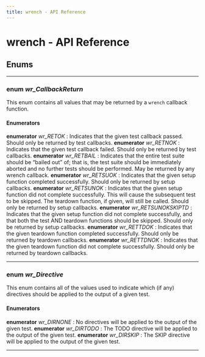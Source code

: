 ```yaml
---
title: wrench - API Reference
---
```


# wrench - API Reference

## Enums

---

### **enum** *wr_CallbackReturn*

This enum contains all values that may be returned by a `wrench` callback function.

#### Enumerators

**enumerator** *wr_RETOK* 
: Indicates that the given test callback passed. Should only be returned by test callbacks.
**enumerator** *wr_RETNOK*
: Indicates that the given test callback failed. Should only be returned by test callbacks.
**enumerator** *wr_RETBAIL*
: Indicates that the entire test suite should be “bailed out” of; that is, the test suite should be immediately aborted and no further tests should be performed. May be returned by any wrench callback.
**enumerator** *wr_RETSUOK*
: Indicates that the given setup function completed successfully. Should only be returned by setup callbacks.
**enumerator** *wr_RETSUNOK*
: Indicates that the given setup function did not complete successfully. This will cause the subsequent test to be skipped. The teardown function, if given, will still be called. Should only be returned by setup callbacks.
**enumerator** *wr_RETSUNOKSKIPTD*
: Indicates that the given setup function did not complete successfully, and that both the test AND teardown functions should be skipped. Should only be returned by setup callbacks.
**enumerator** *wr_RETTDOK*
: Indicates that the given teardown function completed successfully. Should only be returned by teardown callbacks.
**enumerator** *wr_RETTDNOK*
: Indicates that the given teardown function did not complete successfully. Should only be returned by teardown callbacks.

---

### **enum** *wr_Directive*

This enum contains all of the values used to indicate which (if any) directives should be applied to the output of a given test.

#### Enumerators

**enumerator** *wr_DIRNONE*
: No directives will be applied to the output of the given test.
**enumerator** *wr_DIRTODO*
: The TODO directive will be applied to the output of the given test.
**enumerator** *wr_DIRSKIP*
: The SKIP directive will be applied to the output of the given test.

---